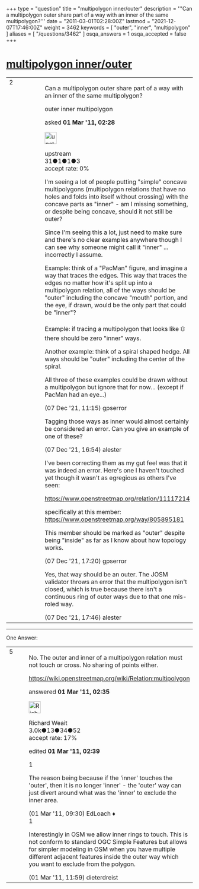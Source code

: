 +++
type = "question"
title = "multipolygon inner/outer"
description = '''Can a multipolygon outer share part of a way with an inner of the same multipolygon?'''
date = "2011-03-01T02:28:00Z"
lastmod = "2021-12-07T17:46:00Z"
weight = 3462
keywords = [ "outer", "inner", "multipolygon" ]
aliases = [ "/questions/3462" ]
osqa_answers = 1
osqa_accepted = false
+++

<div class="headNormal">

# [multipolygon inner/outer](/questions/3462/multipolygon-innerouter)

</div>

<div id="main-body">

<div id="askform">

<table id="question-table" style="width:100%;">
<colgroup>
<col style="width: 50%" />
<col style="width: 50%" />
</colgroup>
<tbody>
<tr>
<td style="width: 30px; vertical-align: top"><div class="vote-buttons">
<span id="post-3462-upvote" class="ajax-command post-vote up" rel="nofollow" title="I like this post (click again to cancel)"> </span>
<div id="post-3462-score" class="post-score" title="current number of votes">
2
</div>
<span id="post-3462-downvote" class="ajax-command post-vote down" rel="nofollow" title="I dont like this post (click again to cancel)"> </span> <span id="favorite-mark" class="ajax-command favorite-mark" rel="nofollow" title="mark/unmark this question as favorite (click again to cancel)"> </span>
<div id="favorite-count" class="favorite-count">
&#10;</div>
</div></td>
<td><div id="item-right">
<div class="question-body">
<p>Can a multipolygon outer share part of a way with an inner of the same multipolygon?</p>
</div>
<div id="question-tags" class="tags-container tags">
<span class="post-tag tag-link-outer" rel="tag" title="see questions tagged &#39;outer&#39;">outer</span> <span class="post-tag tag-link-inner" rel="tag" title="see questions tagged &#39;inner&#39;">inner</span> <span class="post-tag tag-link-multipolygon" rel="tag" title="see questions tagged &#39;multipolygon&#39;">multipolygon</span>
</div>
<div id="question-controls" class="post-controls">
&#10;</div>
<div class="post-update-info-container">
<div class="post-update-info post-update-info-user">
<p>asked <strong>01 Mar '11, 02:28</strong></p>
<img src="https://secure.gravatar.com/avatar/a6cb4a88637b00f42389b7550700b70c?s=32&amp;d=identicon&amp;r=g" class="gravatar" width="32" height="32" alt="upstream&#39;s gravatar image" />
<p><span>upstream</span><br />
<span class="score" title="31 reputation points">31</span><span title="1 badges"><span class="badge1">●</span><span class="badgecount">1</span></span><span title="1 badges"><span class="silver">●</span><span class="badgecount">1</span></span><span title="3 badges"><span class="bronze">●</span><span class="badgecount">3</span></span><br />
<span class="accept_rate" title="Rate of the user&#39;s accepted answers">accept rate:</span> <span title="upstream has no accepted answers">0%</span></p>
</div>
</div>
<div id="comments-container-3462" class="comments-container">
<span id="82776"></span>
<div id="comment-82776" class="comment">
<div id="post-82776-score" class="comment-score">
&#10;</div>
<div class="comment-text">
<p>I'm seeing a lot of people putting "simple" concave multipolygons (multipolygon relations that have no holes and folds into itself without crossing) with the concave parts as "inner" - am I missing something, or despite being concave, should it not still be outer?</p>
<p>Since I'm seeing this a lot, just need to make sure and there's no clear examples anywhere though I can see why someone might call it "inner" ... incorrectly I assume.</p>
<p>Example: think of a "PacMan" figure, and imagine a way that traces the edges. This way that traces the edges no matter how it's split up into a multipolygon relation, all of the ways should be "outer" including the concave "mouth" portion, and the eye, if drawn, would be the only part that could be "inner"?</p>
<p>Example: if tracing a multipolygon that looks like ⛻ there should be zero "inner" ways.</p>
<p>Another example: think of a spiral shaped hedge. All ways should be "outer" including the center of the spiral.</p>
<p>All three of these examples could be drawn without a multipolygon but ignore that for now... (except if PacMan had an eye...)</p>
</div>
<div id="comment-82776-info" class="comment-info">
<span class="comment-age">(07 Dec '21, 11:15)</span> <span class="comment-user userinfo">gpserror</span>
</div>
</div>
<span id="82787"></span>
<div id="comment-82787" class="comment">
<div id="post-82787-score" class="comment-score">
&#10;</div>
<div class="comment-text">
<p>Tagging those ways as inner would almost certainly be considered an error. Can you give an example of one of these?</p>
</div>
<div id="comment-82787-info" class="comment-info">
<span class="comment-age">(07 Dec '21, 16:54)</span> <span class="comment-user userinfo">alester</span>
</div>
</div>
<span id="82788"></span>
<div id="comment-82788" class="comment">
<div id="post-82788-score" class="comment-score">
&#10;</div>
<div class="comment-text">
<p>I've been correcting them as my gut feel was that it was indeed an error. Here's one I haven't touched yet though it wasn't as egregious as others I've seen:</p>
<p><a href="https://www.openstreetmap.org/relation/11117214">https://www.openstreetmap.org/relation/11117214</a></p>
<p>specifically at this member: <a href="https://www.openstreetmap.org/way/805895181">https://www.openstreetmap.org/way/805895181</a></p>
<p>This member should be marked as "outer" despite being "inside" as far as I know about how topology works.</p>
</div>
<div id="comment-82788-info" class="comment-info">
<span class="comment-age">(07 Dec '21, 17:20)</span> <span class="comment-user userinfo">gpserror</span>
</div>
</div>
<span id="82789"></span>
<div id="comment-82789" class="comment">
<div id="post-82789-score" class="comment-score">
&#10;</div>
<div class="comment-text">
<p>Yes, that way should be an outer. The JOSM validator throws an error that the multipolygon isn't closed, which is true because there isn't a continuous ring of outer ways due to that one mis-roled way.</p>
</div>
<div id="comment-82789-info" class="comment-info">
<span class="comment-age">(07 Dec '21, 17:46)</span> <span class="comment-user userinfo">alester</span>
</div>
</div>
</div>
<div id="comment-tools-3462" class="comment-tools">
&#10;</div>
<div class="clear">
&#10;</div>
<div id="comment-3462-form-container" class="comment-form-container">
&#10;</div>
<div class="clear">
&#10;</div>
</div></td>
</tr>
</tbody>
</table>

------------------------------------------------------------------------

<div class="tabBar">

<span id="sort-top"></span>

<div class="headQuestions">

One Answer:

</div>

</div>

<span id="3463"></span>

<div id="answer-container-3463" class="answer">

<table style="width:100%;">
<colgroup>
<col style="width: 50%" />
<col style="width: 50%" />
</colgroup>
<tbody>
<tr>
<td style="width: 30px; vertical-align: top"><div class="vote-buttons">
<span id="post-3463-upvote" class="ajax-command post-vote up" rel="nofollow" title="I like this post (click again to cancel)"> </span>
<div id="post-3463-score" class="post-score" title="current number of votes">
5
</div>
<span id="post-3463-downvote" class="ajax-command post-vote down" rel="nofollow" title="I dont like this post (click again to cancel)"> </span>
</div></td>
<td><div class="item-right">
<div class="answer-body">
<p>No. The outer and inner of a multipolygon relation must not touch or cross. No sharing of points either.<br />
</p>
<p><a href="https://wiki.openstreetmap.org/wiki/Relation:multipolygon">https://wiki.openstreetmap.org/wiki/Relation:multipolygon</a></p>
</div>
<div class="answer-controls post-controls">
&#10;</div>
<div class="post-update-info-container">
<div class="post-update-info post-update-info-user">
<p>answered <strong>01 Mar '11, 02:35</strong></p>
<img src="https://secure.gravatar.com/avatar/d90ea04df82d77f534659f08894dd889?s=32&amp;d=identicon&amp;r=g" class="gravatar" width="32" height="32" alt="Richard%20Weait&#39;s gravatar image" />
<p><span>Richard Weait</span><br />
<span class="score" title="3044 reputation points"><span>3.0k</span></span><span title="13 badges"><span class="badge1">●</span><span class="badgecount">13</span></span><span title="34 badges"><span class="silver">●</span><span class="badgecount">34</span></span><span title="52 badges"><span class="bronze">●</span><span class="badgecount">52</span></span><br />
<span class="accept_rate" title="Rate of the user&#39;s accepted answers">accept rate:</span> <span title="Richard Weait has 8 accepted answers">17%</span> </br></p>
</div>
<div class="post-update-info post-update-info-edited">
<p><span> edited <strong>01 Mar '11, 02:39</strong> </span></p>
</div>
</div>
<div id="comments-container-3463" class="comments-container">
<span id="3465"></span>
<div id="comment-3465" class="comment">
<div id="post-3465-score" class="comment-score">
1
</div>
<div class="comment-text">
<p>The reason being because if the 'inner' touches the 'outer', then it is no longer 'inner' - the 'outer' way can just divert around what was the 'inner' to exclude the inner area.</p>
</div>
<div id="comment-3465-info" class="comment-info">
<span class="comment-age">(01 Mar '11, 09:30)</span> <span class="comment-user userinfo">EdLoach ♦</span>
</div>
</div>
<span id="3474"></span>
<div id="comment-3474" class="comment">
<div id="post-3474-score" class="comment-score">
1
</div>
<div class="comment-text">
<p>Interestingly in OSM we allow inner rings to touch. This is not conform to standard OGC Simple Features but allows for simpler modeling in OSM when you have multiple different adjacent features inside the outer way which you want to exclude from the polygon.</p>
</div>
<div id="comment-3474-info" class="comment-info">
<span class="comment-age">(01 Mar '11, 11:59)</span> <span class="comment-user userinfo">dieterdreist</span>
</div>
</div>
</div>
<div id="comment-tools-3463" class="comment-tools">
&#10;</div>
<div class="clear">
&#10;</div>
<div id="comment-3463-form-container" class="comment-form-container">
&#10;</div>
<div class="clear">
&#10;</div>
</div></td>
</tr>
</tbody>
</table>

</div>

<div class="paginator-container-left">

</div>

</div>

</div>

